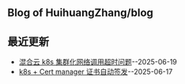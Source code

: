 ## Blog of HuihuangZhang/blog
## 最近更新
- [混合云 k8s 集群化网络调用超时问题](https://github.com/HuihuangZhang/blog/issues/3)--2025-06-19
- [k8s + Cert manager 证书自动签发](https://github.com/HuihuangZhang/blog/issues/2)--2025-06-17
